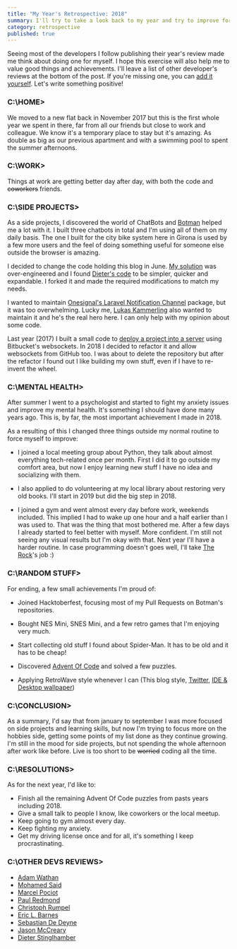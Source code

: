 ```yaml
---
title: "My Year's Retrospective: 2018"
summary: I'll try to take a look back to my year and try to improve for the next 
category: retrospective
published: true
---
```


Seeing most of the developers I follow publishing their year's review made me think about doing one for myself. 
I hope this exercise will also help me to value good things and achievements. I'll leave a list of other developer's reviews
at the bottom of the post. If you're missing one, you can 
[add it yourself](https://github.com/Lloople/davidllop.com/blob/master/posts/2018-12-29.year-retrospective-2018.md).
Let's write something positive!

### C:\HOME>
We moved to a new flat back in November 2017 but this is the first whole year we spent in there, far from all our friends but close 
to work and colleague. We know it's a temporary place to stay but it's amazing. As double as big as our previous apartment
and with a swimming pool to spent the summer afternoons.

### C:\WORK>
Things at work are getting better day after day, with both the code and <del>coworkers</del> friends.

### C:\SIDE PROJECTS>  
As a side projects, I discovered the world of ChatBots and [Botman](https://botman.io) helped me a lot with it. I built three chatbots
in total and I'm using all of them on my daily basis. The one I built for the city bike system here in Girona is used by a few more users
and the feel of doing something useful for someone else outside the browser is amazing.

I decided to change the code holding this blog in June. [My solution](https://github.com/lloople/blog) was over-engineered and I found 
[Dieter's code](https://github.com/Elhebert/dieterstinglhamber.me/tree/v5) to be simpler, quicker and expandable. I forked it and made the required
 modifications to match my needs.

I wanted to maintain [Onesignal's Laravel Notification Channel](https://github.com/laravel-notification-channels/onesignal) package, but it 
was too overwhelming. Lucky me, [Lukas Kammerling](https://github.com/LKaemmerling) also wanted to maintain it and he's the real hero here. 
I can only help with my opinion about some code.

Last year (2017) I built a small code to [deploy a project into a server](https://github.com/Lloople/deployer) using Bitbucket's websockets. 
In 2018 I decided to refactor it and allow websockets from GitHub too. I was about to delete the repository but after the refactor I found 
out I like building my own stuff, even if I have to re-invent the wheel.

### C:\MENTAL HEALTH>  
After summer I went to a psychologist and started to fight my anxiety issues and improve my mental health. It's something I should have done many 
years ago. This is, by far, the most important achievement I made in 2018.

As a resulting of this I changed three things outside my normal routine to force myself to improve:

- I joined a local meeting group about Python, they talk about almost everything tech-related once per month. First
I did it to go outside my comfort area, but now I enjoy learning new stuff I have no idea and socializing with them.

- I also applied to do volunteering at my local library about restoring very old books. I'll start in 2019 but did the big step in 2018.

- I joined a gym and went almost every day before work, weekends included. This implied I had to wake up one hour and a half earlier than I was used to. That
was the thing that most bothered me. After a few days I already started to feel better with myself. More confident. I'm still not seeing any visual results
but I'm okay with that. Next year I'll have a harder routine. In case programming doesn't goes well, I'll take 
[The Rock](https://en.wikipedia.org/wiki/Dwayne_Johnson)'s job :)

### C:\RANDOM STUFF>  
For ending, a few small achievements I'm proud of:

- Joined Hacktoberfest, focusing most of my Pull Requests on Botman's repositories.

- Bought NES Mini, SNES Mini, and a few retro games that I'm enjoying very much.

- Start collecting old stuff I found about Spider-Man. It has to be old and it has to be cheap!

- Discovered [Advent Of Code](https://adventofcode.com) and solved a few puzzles.

- Applying RetroWave style whenever I can (This blog style, [Twitter](https://twitter.com/Lloople), [IDE & Desktop wallpaper](https://davidllop.com/uses))

### C:\CONCLUSION>  
As a summary, I'd say that from january to september I was more focused on side projects and learning skills, but now I'm trying to focus more on the hobbies side,
getting some points of my list done as they continue growing. I'm still in the mood for side projects, but not spending the whole afternoon after work like before. Live
is too short to be <del>worried</del> coding all the time.

### C:\RESOLUTIONS>

As for the next year, I'd like to:

- Finish all the remaining Advent Of Code puzzles from pasts years including 2018.
- Give a small talk to people I know, like coworkers or the local meetup.
- Keep going to gym almost every day.
- Keep fighting my anxiety.
- Get my driving license once and for all, it's something I keep procrastinating.

### C:\OTHER DEVS REVIEWS>

- [Adam Wathan](https://adamwathan.me/2018-year-in-review)
- [Mohamed Said](https://themsaid.com/thats-a-wrap-2018)
- [Marcel Pociot](http://marcelpociot.de/blog/2018-my-year-in-review)
- [Paul Redmond](https://bitpress.io/2018-year-in-review)
- [Christoph Rumpel](https://christoph-rumpel.com/2018/12/my-coding-year-2018)
- [Eric L. Barnes](https://ericlbarnes.com/2018/12/28/my-2018-a-look-back)
- [Sebastian De Deyne](https://sebastiandedeyne.com/hindsight-2018-edition)
- [Jason McCreary](https://dev.to/gonedark/2018-dev-goals-4abd)
- [Dieter Stinglhamber](https://www.dieterstinglhamber.me/blog/2018-looking-back-at-an-awesome-trying-year)
